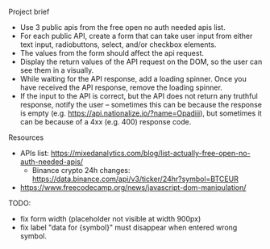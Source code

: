 Project brief

- Use 3 public apis from the free open no auth needed apis list.
- For each public API, create a form that can take user input from either text input, radiobuttons, select, and/or checkbox elements.
- The values from the form should affect the api request.
- Display the return values of the API request on the DOM, so the user can see them in a visually.
- While waiting for the API response, add a loading spinner. Once you have received the API response, remove the loading spinner.
- If the input to the API is correct, but the API does not return any truthful response, notify the user – sometimes this can be because the response is empty (e.g. https://api.nationalize.io/?name=Opadiii), but sometimes it can be because of a 4xx (e.g. 400) response code.

Resources

- APIs list: https://mixedanalytics.com/blog/list-actually-free-open-no-auth-needed-apis/
  - Binance crypto 24h changes: https://data.binance.com/api/v3/ticker/24hr?symbol=BTCEUR
- https://www.freecodecamp.org/news/javascript-dom-manipulation/

TODO:

- fix form width (placeholder not visible at width 900px)
- fix label "data for {symbol}" must disappear when entered wrong symbol.
